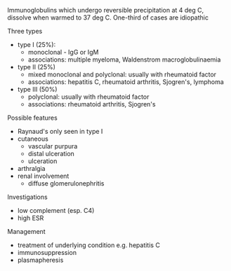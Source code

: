 Immunoglobulins which undergo reversible precipitation at 4 deg C, dissolve when warmed to 37 deg C. One\-third of cases are idiopathic  
  
Three types  
* type I (25%):
	+ monoclonal \- IgG or IgM
	+ associations: multiple myeloma, Waldenstrom macroglobulinaemia
* type II (25%)
	+ mixed monoclonal and polyclonal: usually with rheumatoid factor
	+ associations: hepatitis C, rheumatoid arthritis, Sjogren's, lymphoma
* type III (50%)
	+ polyclonal: usually with rheumatoid factor
	+ associations: rheumatoid arthritis, Sjogren's

  
Possible features  
* Raynaud's only seen in type I
* cutaneous
	+ vascular purpura
	+ distal ulceration
	+ ulceration
* arthralgia
* renal involvement
	+ diffuse glomerulonephritis

  
Investigations  
* low complement (esp. C4\)
* high ESR

  
Management  
* treatment of underlying condition e.g. hepatitis C
* immunosuppression
* plasmapheresis
